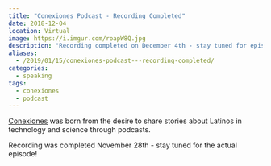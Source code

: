 ```yaml
---
title: "Conexiones Podcast - Recording Completed"
date: 2018-12-04
location: Virtual
image: https://i.imgur.com/roapW8Q.jpg
description: "Recording completed on December 4th - stay tuned for episode release."
aliases:
  - /2019/01/15/conexiones-podcast---recording-completed/
categories:
  - speaking
tags:
  - conexiones
  - podcast
---
```


[Conexiones](https://conexiones.io/) was born from the desire to share stories about Latinos in technology and science through podcasts.

Recording was completed November 28th - stay tuned for the actual episode!
